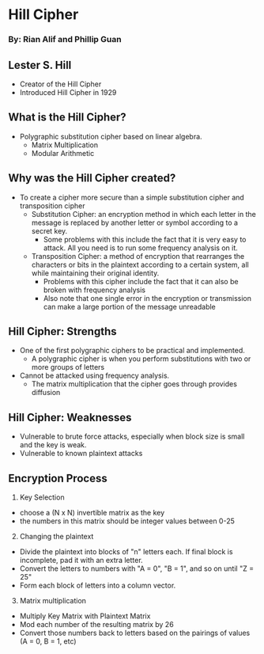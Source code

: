 # Hill Cipher
### By: Rian Alif and Phillip Guan

## Lester S. Hill
- Creator of the Hill Cipher
- Introduced Hill Cipher in 1929

## What is the Hill Cipher?
- Polygraphic substitution cipher based on linear algebra.
  - Matrix Multiplication
  - Modular Arithmetic

## Why was the Hill Cipher created?
- To create a cipher more secure than a simple substitution cipher and transposition cipher
  - Substitution Cipher: an encryption method in which each letter in the message is replaced by another letter or symbol according to a secret key.
    - Some problems with this include the fact that it is very easy to attack. All you need is to run some frequency analysis on it.
  - Transposition Cipher: a method of encryption that rearranges the characters or bits in the plaintext according to a certain system, all while maintaining their original identity.
    - Problems with this cipher include the fact that it can also be broken with frequency analysis
    - Also note that one single error in the encryption or transmission can make a large portion of the message unreadable

## Hill Cipher: Strengths
- One of the first polygraphic ciphers to be practical and implemented.
  - A polygraphic cipher is when you perform substitutions with two or more groups of letters
- Cannot be attacked using frequency analysis.
  - The matrix multiplication that the cipher goes through provides diffusion

## Hill Cipher: Weaknesses
- Vulnerable to brute force attacks, especially when block size is small and the key is weak.
- Vulnerable to known plaintext attacks

## Encryption Process
1. Key Selection
  - choose a (N x N) invertible matrix as the key
  - the numbers in this matrix should be integer values between 0-25

2. Changing the plaintext
  - Divide the plaintext into blocks of "n" letters each. If final block is incomplete, pad it with an extra letter.
  - Convert the letters to numbers with "A = 0", "B = 1", and so on until "Z = 25"
  - Form each block of letters into a column vector.

3. Matrix multiplication
  - Multiply Key Matrix with Plaintext Matrix
  - Mod each number of the resulting matrix by 26
  - Convert those numbers back to letters based on the pairings of values (A = 0, B = 1, etc)
